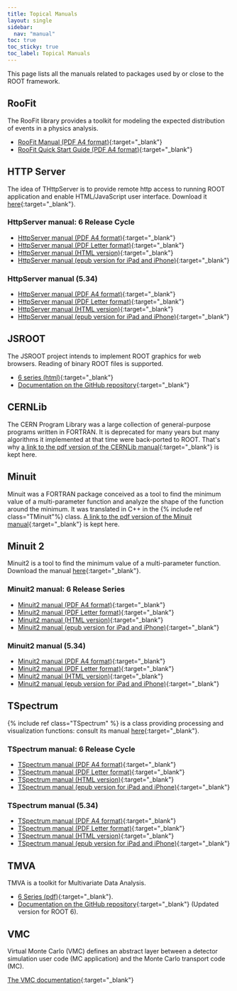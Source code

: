 ```yaml
---
title: Topical Manuals
layout: single
sidebar:
  nav: "manual"
toc: true
toc_sticky: true
toc_label: Topical Manuals
---
```


This page lists all the manuals related to packages used by or close to the ROOT framework.

## RooFit

The RooFit library provides a toolkit for modeling the expected distribution of events in
a physics analysis.

  - [RooFit Manual (PDF A4 format)](http://root.cern.ch/download/doc/RooFit_Users_Manual_2.91-33.pdf){:target="_blank"}
  - [RooFit Quick Start Guide (PDF A4 format)](https://root.cern.ch/download/doc/roofit_quickstart_3.00.pdf){:target="_blank"}

## HTTP Server

The idea of THttpServer is to provide remote http access to running ROOT application and
enable HTML/JavaScript user interface. Download it
[here](http://root.cern.ch/root/htmldoc/guides/HttpServer/HttpServer.html){:target="_blank"}.


### HttpServer manual: 6 Release Cycle

  - [HttpServer manual (PDF A4 format)](http://root.cern.ch/root/htmldoc/guides/HttpServer/HttpServer.pdf){:target="_blank"}
  - [HttpServer manual (PDF Letter format)](http://root.cern.ch/root/htmldoc/guides/HttpServer/HttpServerLetter.pdf){:target="_blank"}
  - [HttpServer manual (HTML version)](http://root.cern.ch/root/htmldoc/guides/HttpServer/HttpServer.html){:target="_blank"}
  - [HttpServer manual (epub version for iPad and iPhone)](http://root.cern.ch/root/htmldoc/guides/HttpServer/HttpServer.epub){:target="_blank"}

### HttpServer manual (5.34)

  - [HttpServer manual (PDF A4 format)](http://root.cern.ch/root/html534/guides/HttpServer/HttpServer.pdf){:target="_blank"}
  - [HttpServer manual (PDF Letter format)](http://root.cern.ch/root/html534/guides/HttpServer/HttpServerLetter.pdf){:target="_blank"}
  - [HttpServer manual (HTML version)](http://root.cern.ch/root/html534/guides/HttpServer/HttpServer.html){:target="_blank"}
  - [HttpServer manual (epub version for iPad and iPhone)](http://root.cern.ch/root/html534/guides/HttpServer/HttpServer.epub){:target="_blank"}


## JSROOT

The JSROOT project intends to implement ROOT graphics for web browsers. Reading of binary
ROOT files is supported.

  - [6 series (html)](https://root.cern.ch/root/htmldoc/guides/HttpServer/HttpServer.html){:target="_blank"}
  - [Documentation on the GitHub repository](https://github.com/root-project/jsroot/blob/master/docs/JSROOT.md){:target="_blank"}

## CERNLib

The CERN Program Library was a large collection of general-purpose programs written in
FORTRAN. It is deprecated for many years but many algorithms it implemented at that time
were back-ported to ROOT. That's why
[a link to the pdf version of the CERNLib manual](https://root.cern.ch/sites/d35c7d8c.web.cern.ch/files/cernlib.pdf){:target="_blank"}
is kept here.

## Minuit

Minuit was a FORTRAN package conceived as a tool to find the minimum value of a multi-parameter
function and analyze the shape of the function around the minimum. It was translated in
C++ in the {% include ref class="TMinuit"%} class.
[A link to the pdf version of the Minuit manual](https://root.cern.ch/sites/d35c7d8c.web.cern.ch/files/minuit.pdf){:target="_blank"}
is kept here.

## Minuit 2

Minuit2 is a tool to find the minimum value of a multi-parameter function. Download the
manual [here](http://root.cern.ch/root/htmldoc/guides/minuit2/Minuit2.html){:target="_blank"}.

### Minuit2 manual: 6 Release Series

  - [Minuit2 manual (PDF A4 format)](http://root.cern.ch/root/htmldoc/guides/minuit2/Minuit2.pdf){:target="_blank"}
  - [Minuit2 manual (PDF Letter format)](http://root.cern.ch/root/htmldoc/guides/minuit2/Minuit2Letter.pdf){:target="_blank"}
  - [Minuit2 manual (HTML version)](http://root.cern.ch/root/htmldoc/guides/minuit2/Minuit2.html){:target="_blank"}
  - [Minuit2 manual (epub version for iPad and iPhone)](http://root.cern.ch/root/htmldoc/guides/minuit2/Minuit2.epub){:target="_blank"}

### Minuit2 manual (5.34)

  - [Minuit2 manual (PDF A4 format)](http://root.cern.ch/root/html534/guides/minuit2/Minuit2.pdf){:target="_blank"}
  - [Minuit2 manual (PDF Letter format)](http://root.cern.ch/root/html534/guides/minuit2/Minuit2Letter.pdf){:target="_blank"}
  - [Minuit2 manual (HTML version)](http://root.cern.ch/root/html534/guides/minuit2/Minuit2.html){:target="_blank"}
  - [Minuit2 manual (epub version for iPad and iPhone)](http://root.cern.ch/root/html534/guides/minuit2/Minuit2.epub){:target="_blank"}

## TSpectrum

{% include ref class="TSpectrum" %} is a class providing processing and visualization functions:
consult its manual [here](http://root.cern.ch/root/htmldoc/guides/spectrum/Spectrum.html){:target="_blank"}.

### TSpectrum manual: 6 Release Cycle

  - [TSpectrum manual (PDF A4 format)](http://root.cern.ch/root/htmldoc/guides/spectrum/Spectrum.pdf){:target="_blank"}
  - [TSpectrum manual (PDF Letter format)](http://root.cern.ch/root/htmldoc/guides/spectrum/SpectrumLetter.pdf){:target="_blank"}
  - [TSpectrum manual (HTML version)](http://root.cern.ch/root/htmldoc/guides/spectrum/Spectrum.html){:target="_blank"}
  - [TSpectrum manual (epub version for iPad and iPhone)](http://root.cern.ch/root/htmldoc/guides/spectrum/Spectrum.epub){:target="_blank"}

### TSpectrum manual (5.34)

  - [TSpectrum manual (PDF A4 format)](http://root.cern.ch/root/html534/guides/spectrum/Spectrum.pdf){:target="_blank"}
  - [TSpectrum manual (PDF Letter format)](http://root.cern.ch/root/html534/guides/spectrum/SpectrumLetter.pdf){:target="_blank"}
  - [TSpectrum manual (HTML version)](http://root.cern.ch/root/html534/guides/spectrum/Spectrum.html){:target="_blank"}
  - [TSpectrum manual (epub version for iPad and iPhone)](http://root.cern.ch/root/html534/guides/spectrum/Spectrum.epub){:target="_blank"}


## TMVA

TMVA is a toolkit for Multivariate Data Analysis.

  - [6 Series (pdf)](https://root.cern.ch/download/doc/tmva/TMVAUsersGuide.pdf){:target="_blank"}.
  - [Documentation on the GitHub repository](https://github.com/root-project/root/blob/master/documentation/tmva/UsersGuide/TMVAUsersGuide.pdf){:target="_blank"} (Updated version for ROOT 6).

## VMC

Virtual Monte Carlo (VMC) defines an abstract layer between a detector simulation user code
(MC application) and the Monte Carlo transport code (MC).

[The VMC documentation](https://vmc-project.github.io){:target="_blank"}
